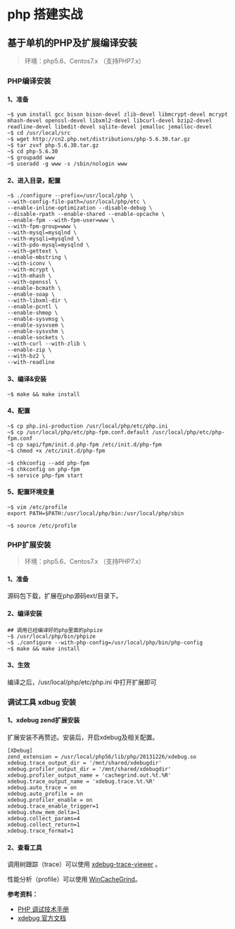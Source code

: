 # php 搭建实战

## 基于单机的PHP及扩展编译安装

> 环境：php5.6、Centos7.x （支持PHP7.x）

### PHP编译安装

#### 1、准备

```text
~$ yum install gcc bison bison-devel zlib-devel libmcrypt-devel mcrypt mhash-devel openssl-devel libxml2-devel libcurl-devel bzip2-devel readline-devel libedit-devel sqlite-devel jemalloc jemalloc-devel
~$ cd /usr/local/src
~$ wget http://cn2.php.net/distributions/php-5.6.30.tar.gz
~$ tar zvxf php-5.6.30.tar.gz
~$ cd php-5.6.30
~$ groupadd www
~$ useradd -g www -s /sbin/nologin www
```

#### 2、进入目录，配置

```text
~$ ./configure --prefix=/usr/local/php \
--with-config-file-path=/usr/local/php/etc \
--enable-inline-optimization --disable-debug \
--disable-rpath --enable-shared --enable-opcache \
--enable-fpm --with-fpm-user=www \
--with-fpm-group=www \
--with-mysql=mysqlnd \
--with-mysqli=mysqlnd \
--with-pdo-mysql=mysqlnd \
--with-gettext \
--enable-mbstring \
--with-iconv \
--with-mcrypt \
--with-mhash \
--with-openssl \
--enable-bcmath \
--enable-soap \
--with-libxml-dir \
--enable-pcntl \
--enable-shmop \
--enable-sysvmsg \
--enable-sysvsem \
--enable-sysvshm \
--enable-sockets \
--with-curl --with-zlib \
--enable-zip \
--with-bz2 \
--with-readline
```

#### 3、编译&安装

```text
~$ make && make install
```

#### 4、配置

```text
~$ cp php.ini-production /usr/local/php/etc/php.ini
~$ cp /usr/local/php/etc/php-fpm.conf.default /usr/local/php/etc/php-fpm.conf
~$ cp sapi/fpm/init.d.php-fpm /etc/init.d/php-fpm
~$ chmod +x /etc/init.d/php-fpm

~$ chkconfig --add php-fpm
~$ chkconfig on php-fpm
~$ service php-fpm start
```

#### 5、配置环境变量

```text
~$ vim /etc/profile
export PATH=$PATH:/usr/local/php/bin:/usr/local/php/sbin

~$ source /etc/profile
```

### PHP扩展安装

> 环境：php5.6、Centos7.x （支持PHP7.x）

#### 1、准备

源码包下载，扩展在php源码ext/目录下。

#### 2、编译安装

```text
## 调用已经编译好的php里面的phpize
~$ /usr/local/php/bin/phpize
~$ ./configure --with-php-config=/usr/local/php/bin/php-config
~$ make && make install
```

#### 3、生效

编译之后，/usr/local/php/etc/php.ini 中打开扩展即可

### 调试工具 xdbug 安装

#### 1、xdebug zend扩展安装

扩展安装不再赘述。安装后，开启xdebug及相关配置。

```text
[XDebug]
zend_extension = /usr/local/php56/lib/php/20131226/xdebug.so
xdebug.trace_output_dir = '/mnt/shared/xdebugdir'
xdebug.profiler_output_dir = '/mnt/shared/xdebugdir'
xdebug.profiler_output_name = 'cachegrind.out.%t.%R'
xdebug.trace_output_name = 'xdebug.trace.%t.%R'
xdebug.auto_trace = on
xdebug.auto_profile = on
xdebug.profiler_enable = on
xdebug.trace_enable_trigger=1
xdebug.show_mem_delta=1
xdebug.collect_params=4
xdebug.collect_return=1
xdebug.trace_format=1
```

#### 2、查看工具

调用树跟踪（trace）可以使用 [xdebug-trace-viewer](https://github.com/kuun/xdebug-trace-viewer) 。

性能分析（profile）可以使用 [WinCacheGrind](https://sourceforge.net/projects/wincachegrind/)。

**参考资料：**

* [PHP 调试技术手册](http://blog.xiayf.cn/assets/uploads/files/PHP-Debug-Manual-public.pdf) 
* [xdebug 官方文档](https://xdebug.org/docs/all_settings)

